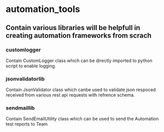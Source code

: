 # automation_tools
## Contain various libraries will be helpfull in creating automation frameworks from scrach
### customlogger 
  Contain CustomLogger class which can be directly imported to python script to enable logging.
### jsonvalidatorlib
Contain JsonValidator class which canbe used to validate json respoced received from various rest api requests with   refrence schema.
### sendmaillib
 Contain SendEmailUtility class which can be used to send the Automation test reports to Team

